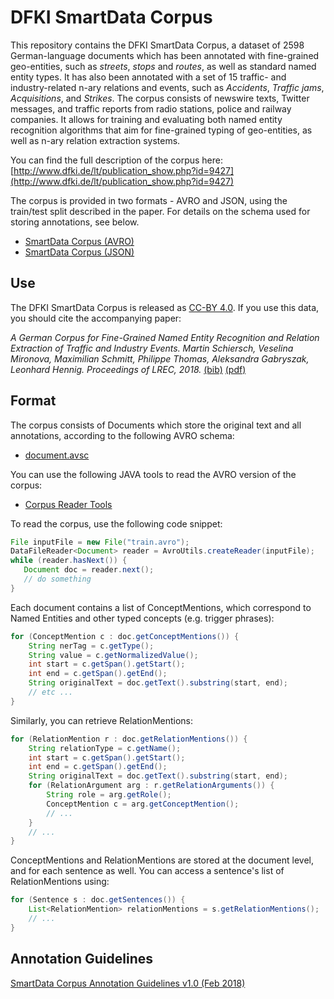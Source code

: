 # DFKI SmartData Corpus

This repository contains the DFKI SmartData Corpus, a dataset of 2598 German-language documents which has been annotated with fine-grained geo-entities, such as _streets_, _stops_ and _routes_, as well as standard named entity types. It has also been annotated with a set of 15 traffic- and industry-related n-ary relations and events, such as _Accidents_, _Traffic jams_, _Acquisitions_, and _Strikes_. The corpus consists of newswire texts, Twitter messages, and traffic reports from radio stations, police and railway companies. It allows for training and evaluating both named entity recognition algorithms that aim for fine-grained typing of geo-entities, as well as n-ary relation extraction systems.

You can find the full description of the corpus here: [http://www.dfki.de/lt/publication_show.php?id=9427](http://www.dfki.de/lt/publication_show.php?id=9427)

The corpus is provided in two formats - AVRO and JSON, using the train/test split described in the paper. For details on the schema used for storing annotations, see below.

 * [SmartData Corpus (AVRO)](downloads/smartdata-corpus-v1.0-20180119-avro.zip)
 * [SmartData Corpus (JSON)](downloads/smartdata-corpus-v1.0-20180119-json.zip)

## Use
The DFKI SmartData Corpus is released as [CC-BY 4.0](https://creativecommons.org/licenses/by/4.0/). If you use this data, you should cite the accompanying paper:

_A German Corpus for Fine-Grained Named Entity Recognition and Relation Extraction of Traffic and Industry Events. Martin Schiersch, Veselina Mironova, Maximilian Schmitt, Philippe Thomas, Aleksandra Gabryszak, Leonhard Hennig. Proceedings of LREC, 2018._ [(bib)](downloads/paper.bib) [(pdf)](http://www.dfki.de/web/forschung/iwi/publikationen/renameFileForDownload?filename=lrec_smartdata_corpus.pdf&file_id=uploads_3520)


## Format

The corpus consists of Documents which store the original text and all annotations, according to the following AVRO schema:

 * [document.avsc](downloads/document.avsc)

You can use the following JAVA tools to read the AVRO version of the corpus:

 * [Corpus Reader Tools](downloads/sdw-tools-1.0-SNAPSHOT.jar)

To read the corpus, use the following code snippet:

   ```java
   File inputFile = new File("train.avro");
   DataFileReader<Document> reader = AvroUtils.createReader(inputFile);
   while (reader.hasNext()) {
      Document doc = reader.next();
      // do something
   }

   ```

Each document contains a list of ConceptMentions, which correspond to Named Entities and other typed concepts (e.g. trigger phrases):

   ```java
   for (ConceptMention c : doc.getConceptMentions()) {
       String nerTag = c.getType();
       String value = c.getNormalizedValue();
       int start = c.getSpan().getStart();
       int end = c.getSpan().getEnd();
       String originalText = doc.getText().substring(start, end);
       // etc ...
   }
   ```

Similarly, you can retrieve RelationMentions:

   ```java
   for (RelationMention r : doc.getRelationMentions()) {
       String relationType = c.getName();
       int start = c.getSpan().getStart();
       int end = c.getSpan().getEnd();
       String originalText = doc.getText().substring(start, end);
       for (RelationArgument arg : r.getRelationArguments()) {
           String role = arg.getRole();
           ConceptMention c = arg.getConceptMention();
           // ...
       }
       // ...
   }
   ```

ConceptMentions and RelationMentions are stored at the document level, and for each sentence as well. You can access a sentence's list of RelationMentions using:

   ```java
   for (Sentence s : doc.getSentences()) {
       List<RelationMention> relationMentions = s.getRelationMentions();
       // ...
   }
   ```



## Annotation Guidelines

[SmartData Corpus Annotation Guidelines v1.0 (Feb 2018)](downloads/SmartData_Corpus_Annotation_Guidelines_Feb_2018_v1.0.pdf)
